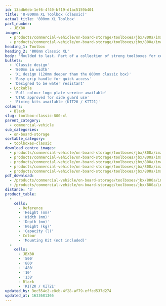 ```yaml
---
id: 13adb6eb-1ef6-4f40-bf19-d1ac5159b401
title: '8-800mm XL Toolbox (classic)'
actual_title: '800mm XL Toolbox'
part_number:
  - JBX80
images:
  - products/commercial-vehicle/on-board-storage/toolboxes/jbx/800a/images-lr/Product_Image_776x776_(518x518_focus_area)-JBX80A_01.jpg
  - products/commercial-vehicle/on-board-storage/toolboxes/jbx/800a/images-lr/Product_Image_776x776_(518x518_focus_area)-JBX80A_02.jpg
heading_1: Toolbox
heading_2: '800mm classic XL'
body: 'Moulded to last. Part of a collection of strong toolboxes for commercial vehicles, featuring our classic design.'
bullets:
  - 'Classic design'
  - '800mm in width'
  - 'XL design (120mm deeper than the 800mm classic box)'
  - 'Easy grip handle for quick access'
  - 'Designed to be water resistant'
  - Lockable
  - 'Full colour logo plate service available'
  - 'UTAC approved for side guard use'
  - 'Fixing kits available (KIT20 / KIT21)'
colours:
  - Black
slug: toolbox-classic-800-xl
parent_category:
  - commercial-vehicle
sub_categories:
  - on-board-storage
sortable_category:
  - toolboxes-classic
download_centre_images:
  - products/commercial-vehicle/on-board-storage/toolboxes/jbx/800a/images-hr/JBX80A_001.jpg
  - products/commercial-vehicle/on-board-storage/toolboxes/jbx/800a/images-hr/JBX80A_002.jpg
  - products/commercial-vehicle/on-board-storage/toolboxes/jbx/800a/images-hr/JBX80A_003.jpg
  - products/commercial-vehicle/on-board-storage/toolboxes/jbx/800a/images-hr/JBX80A_004.jpg
  - products/commercial-vehicle/on-board-storage/toolboxes/jbx/800a/images-hr/JBX80A_005.jpg
pdf_download:
  - /products/commercial-vehicle/on-board-storage/toolboxes/jbx/800a/images-hr/JBX80A_01.jpg
  - /products/commercial-vehicle/on-board-storage/toolboxes/jbx/800a/images-hr/JBX80A_02.jpg
distance: '3'
product_table:
  -
    cells:
      - Reference
      - 'Height (mm)'
      - 'Width (mm)'
      - 'Depth (mm)'
      - 'Weight (kg)'
      - 'Capacity (l)'
      - Colour
      - 'Mounting Kit (not included)'
  -
    cells:
      - JBX80
      - '500'
      - '800'
      - '480'
      - '10'
      - '138'
      - Black
      - 'KIT20 / KIT21'
updated_by: 3ec554c2-e8cb-4f28-af79-effcd537d274
updated_at: 1633681366
---
```

